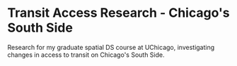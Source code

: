 # Transit Access Research - Chicago's South Side
Research for my graduate spatial DS course at UChicago, investigating changes in access to transit on Chicago's South Side.

